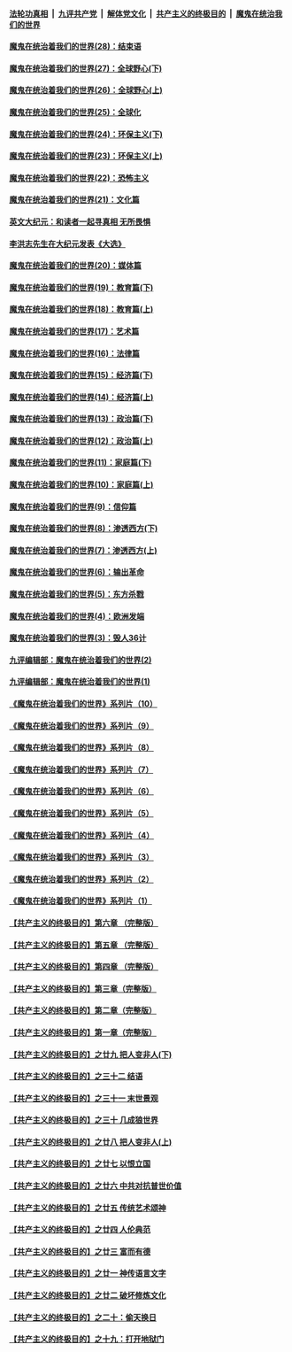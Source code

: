 

####  [法轮功真相](../../../../basic/blob/master/README.md?t=03082301) &nbsp;|&nbsp; [九评共产党](../../../../9ping.md/blob/master/README.md?t=03082301) &nbsp;|&nbsp; [解体党文化](../../../../jtdwh.md/blob/master/README.md?t=03082301)  &nbsp;|&nbsp; [共产主义的终极目的](../../../../gczydzjmd.md/blob/master/README.md?t=03082301) &nbsp;|&nbsp; [魔鬼在统治我们的世界](../../../../mgztzwmdsj.md/blob/master/README.md?t=03082301) 

#### [魔鬼在统治着我们的世界(28)：结束语](../pages/nsc422/n10936246.md?t=03082301) 

#### [魔鬼在统治着我们的世界(27)：全球野心(下)](../pages/nsc422/n10928319.md?t=03082301) 

#### [魔鬼在统治着我们的世界(26)：全球野心(上)](../pages/nsc422/n10900318.md?t=03082301) 

#### [魔鬼在统治着我们的世界(25)：全球化](../pages/nsc422/n10788205.md?t=03082301) 

#### [魔鬼在统治着我们的世界(24)：环保主义(下)](../pages/nsc422/n10695307.md?t=03082301) 

#### [魔鬼在统治着我们的世界(23)：环保主义(上)](../pages/nsc422/n10688613.md?t=03082301) 

#### [魔鬼在统治着我们的世界(22)：恐怖主义](../pages/nsc422/n10614727.md?t=03082301) 

#### [魔鬼在统治着我们的世界(21)：文化篇](../pages/nsc422/n10597706.md?t=03082301) 

#### [英文大纪元：和读者一起寻真相 无所畏惧](../pages/nsc422/n12542027.md?t=03082301) 

#### [李洪志先生在大纪元发表《大选》](../pages/nsc422/n12534746.md?t=03082301) 

#### [魔鬼在统治着我们的世界(20)：媒体篇](../pages/nsc422/n10586579.md?t=03082301) 

#### [魔鬼在统治着我们的世界(19)：教育篇(下)](../pages/nsc422/n10564808.md?t=03082301) 

#### [魔鬼在统治着我们的世界(18)：教育篇(上)](../pages/nsc422/n10526970.md?t=03082301) 

#### [魔鬼在统治着我们的世界(17)：艺术篇](../pages/nsc422/n10499093.md?t=03082301) 

#### [魔鬼在统治着我们的世界(16)：法律篇](../pages/nsc422/n10485969.md?t=03082301) 

#### [魔鬼在统治着我们的世界(15)：经济篇(下)](../pages/nsc422/n10469975.md?t=03082301) 

#### [魔鬼在统治着我们的世界(14)：经济篇(上)](../pages/nsc422/n10457370.md?t=03082301) 

#### [魔鬼在统治着我们的世界(13)：政治篇(下)](../pages/nsc422/n10448270.md?t=03082301) 

#### [魔鬼在统治着我们的世界(12)：政治篇(上)](../pages/nsc422/n10444576.md?t=03082301) 

#### [魔鬼在统治着我们的世界(11)：家庭篇(下)](../pages/nsc422/n10440961.md?t=03082301) 

#### [魔鬼在统治着我们的世界(10)：家庭篇(上)](../pages/nsc422/n10435448.md?t=03082301) 

#### [魔鬼在统治着我们的世界(9)：信仰篇](../pages/nsc422/n10432159.md?t=03082301) 

#### [魔鬼在统治着我们的世界(8)：渗透西方(下)](../pages/nsc422/n10429603.md?t=03082301) 

#### [魔鬼在统治着我们的世界(7)：渗透西方(上)](../pages/nsc422/n10426013.md?t=03082301) 

#### [魔鬼在统治着我们的世界(6)：输出革命](../pages/nsc422/n10421536.md?t=03082301) 

#### [魔鬼在统治着我们的世界(5)：东方杀戮](../pages/nsc422/n10417707.md?t=03082301) 

#### [魔鬼在统治着我们的世界(4)：欧洲发端](../pages/nsc422/n10414890.md?t=03082301) 

#### [魔鬼在统治着我们的世界(3)：毁人36计](../pages/nsc422/n10411583.md?t=03082301) 

#### [九评编辑部：魔鬼在统治着我们的世界(2)](../pages/nsc422/n10410036.md?t=03082301) 

#### [九评编辑部：魔鬼在统治着我们的世界(1)](../pages/nsc422/n10406825.md?t=03082301) 

#### [《魔鬼在统治着我们的世界》系列片（10）](../pages/nsc422/n12292670.md?t=03082301) 

#### [《魔鬼在统治着我们的世界》系列片（9）](../pages/nsc422/n12290859.md?t=03082301) 

#### [《魔鬼在统治着我们的世界》系列片（8）](../pages/nsc422/n12287445.md?t=03082301) 

#### [《魔鬼在统治着我们的世界》系列片（7）](../pages/nsc422/n12283425.md?t=03082301) 

#### [《魔鬼在统治着我们的世界》系列片（6）](../pages/nsc422/n12282314.md?t=03082301) 

#### [《魔鬼在统治着我们的世界》系列片（5）](../pages/nsc422/n12281419.md?t=03082301) 

#### [《魔鬼在统治着我们的世界》系列片（4）](../pages/nsc422/n12274024.md?t=03082301) 

#### [《魔鬼在统治着我们的世界》系列片（3）](../pages/nsc422/n12271322.md?t=03082301) 

#### [《魔鬼在统治着我们的世界》系列片（2）](../pages/nsc422/n12269049.md?t=03082301) 

#### [《魔鬼在统治着我们的世界》系列片（1）](../pages/nsc422/n12267575.md?t=03082301) 

#### [【共产主义的终极目的】第六章 （完整版）](../pages/nsc422/n11428913.md?t=03082301) 

#### [【共产主义的终极目的】第五章 （完整版）](../pages/nsc422/n11428912.md?t=03082301) 

#### [【共产主义的终极目的】第四章 （完整版）](../pages/nsc422/n11428907.md?t=03082301) 

#### [【共产主义的终极目的】第三章（完整版）](../pages/nsc422/n11428848.md?t=03082301) 

#### [【共产主义的终极目的】第二章（完整版）](../pages/nsc422/n11428831.md?t=03082301) 

#### [【共产主义的终极目的】第一章（完整版）](../pages/nsc422/n11417651.md?t=03082301) 

#### [【共产主义的终极目的】之廿九 把人变非人(下)](../pages/nsc422/n11344140.md?t=03082301) 

#### [【共产主义的终极目的】之三十二 结语](../pages/nsc422/n11360535.md?t=03082301) 

#### [【共产主义的终极目的】之三十一 末世景观](../pages/nsc422/n11351129.md?t=03082301) 

#### [【共产主义的终极目的】之三十 几成狼世界](../pages/nsc422/n11348280.md?t=03082301) 

#### [【共产主义的终极目的】之廿八 把人变非人(上)](../pages/nsc422/n11340492.md?t=03082301) 

#### [【共产主义的终极目的】之廿七 以恨立国](../pages/nsc422/n11336944.md?t=03082301) 

#### [【共产主义的终极目的】之廿六 中共对抗普世价值](../pages/nsc422/n11324785.md?t=03082301) 

#### [【共产主义的终极目的】之廿五 传统艺术颂神](../pages/nsc422/n11296396.md?t=03082301) 

#### [【共产主义的终极目的】之廿四 人伦典范](../pages/nsc422/n11296397.md?t=03082301) 

#### [【共产主义的终极目的】之廿三 富而有德](../pages/nsc422/n11283598.md?t=03082301) 

#### [【共产主义的终极目的】之廿一 神传语言文字](../pages/nsc422/n11263265.md?t=03082301) 

#### [【共产主义的终极目的】之廿二 破坏修炼文化](../pages/nsc422/n11245728.md?t=03082301) 

#### [【共产主义的终极目的】之二十：偷天换日](../pages/nsc422/n11238846.md?t=03082301) 

#### [【共产主义的终极目的】之十九：打开地狱门](../pages/nsc422/n11206376.md?t=03082301) 

